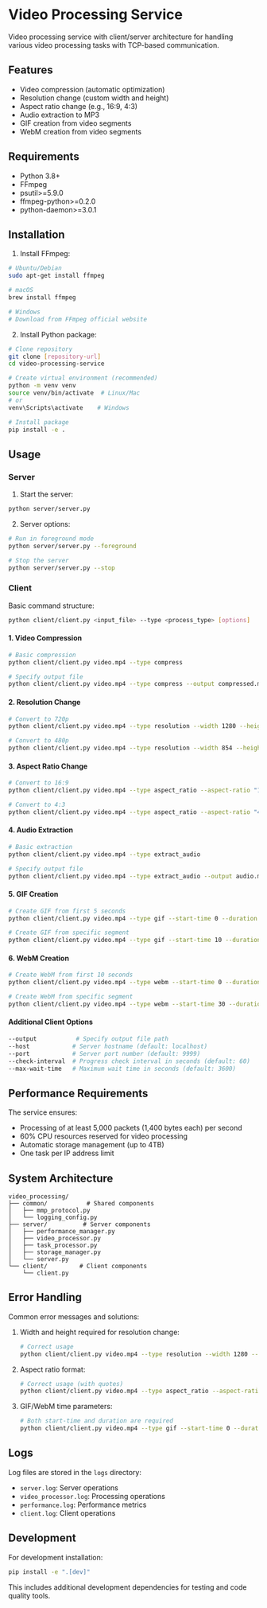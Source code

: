 # Video Processing Service

Video processing service with client/server architecture for handling various video processing tasks with TCP-based communication.

## Features

- Video compression (automatic optimization)
- Resolution change (custom width and height)
- Aspect ratio change (e.g., 16:9, 4:3)
- Audio extraction to MP3
- GIF creation from video segments
- WebM creation from video segments

## Requirements

- Python 3.8+
- FFmpeg
- psutil>=5.9.0
- ffmpeg-python>=0.2.0
- python-daemon>=3.0.1

## Installation

1. Install FFmpeg:
```bash
# Ubuntu/Debian
sudo apt-get install ffmpeg

# macOS
brew install ffmpeg

# Windows
# Download from FFmpeg official website
```

2. Install Python package:
```bash
# Clone repository
git clone [repository-url]
cd video-processing-service

# Create virtual environment (recommended)
python -m venv venv
source venv/bin/activate  # Linux/Mac
# or
venv\Scripts\activate    # Windows

# Install package
pip install -e .
```

## Usage

### Server

1. Start the server:
```bash
python server/server.py
```

2. Server options:
```bash
# Run in foreground mode
python server/server.py --foreground

# Stop the server
python server/server.py --stop
```

### Client

Basic command structure:
```bash
python client/client.py <input_file> --type <process_type> [options]
```

#### 1. Video Compression
```bash
# Basic compression
python client/client.py video.mp4 --type compress

# Specify output file
python client/client.py video.mp4 --type compress --output compressed.mp4
```

#### 2. Resolution Change
```bash
# Convert to 720p
python client/client.py video.mp4 --type resolution --width 1280 --height 720

# Convert to 480p
python client/client.py video.mp4 --type resolution --width 854 --height 480 --output resized.mp4
```

#### 3. Aspect Ratio Change
```bash
# Convert to 16:9
python client/client.py video.mp4 --type aspect_ratio --aspect-ratio "16:9"

# Convert to 4:3
python client/client.py video.mp4 --type aspect_ratio --aspect-ratio "4:3"
```

#### 4. Audio Extraction
```bash
# Basic extraction
python client/client.py video.mp4 --type extract_audio

# Specify output file
python client/client.py video.mp4 --type extract_audio --output audio.mp3
```

#### 5. GIF Creation
```bash
# Create GIF from first 5 seconds
python client/client.py video.mp4 --type gif --start-time 0 --duration 5

# Create GIF from specific segment
python client/client.py video.mp4 --type gif --start-time 10 --duration 3 --output clip.gif
```

#### 6. WebM Creation
```bash
# Create WebM from first 10 seconds
python client/client.py video.mp4 --type webm --start-time 0 --duration 10

# Create WebM from specific segment
python client/client.py video.mp4 --type webm --start-time 30 --duration 5 --output clip.webm
```

#### Additional Client Options
```bash
--output           # Specify output file path
--host            # Server hostname (default: localhost)
--port            # Server port number (default: 9999)
--check-interval  # Progress check interval in seconds (default: 60)
--max-wait-time   # Maximum wait time in seconds (default: 3600)
```

## Performance Requirements

The service ensures:
- Processing of at least 5,000 packets (1,400 bytes each) per second
- 60% CPU resources reserved for video processing
- Automatic storage management (up to 4TB)
- One task per IP address limit

## System Architecture

```
video_processing/
├── common/           # Shared components
│   ├── mmp_protocol.py
│   └── logging_config.py
├── server/          # Server components
│   ├── performance_manager.py
│   ├── video_processor.py
│   ├── task_processor.py
│   ├── storage_manager.py
│   └── server.py
└── client/         # Client components
    └── client.py
```

## Error Handling

Common error messages and solutions:
1. Width and height required for resolution change:
   ```bash
   # Correct usage
   python client/client.py video.mp4 --type resolution --width 1280 --height 720
   ```

2. Aspect ratio format:
   ```bash
   # Correct usage (with quotes)
   python client/client.py video.mp4 --type aspect_ratio --aspect-ratio "16:9"
   ```

3. GIF/WebM time parameters:
   ```bash
   # Both start-time and duration are required
   python client/client.py video.mp4 --type gif --start-time 0 --duration 5
   ```

## Logs

Log files are stored in the `logs` directory:
- `server.log`: Server operations
- `video_processor.log`: Processing operations
- `performance.log`: Performance metrics
- `client.log`: Client operations

## Development

For development installation:
```bash
pip install -e ".[dev]"
```

This includes additional development dependencies for testing and code quality tools.